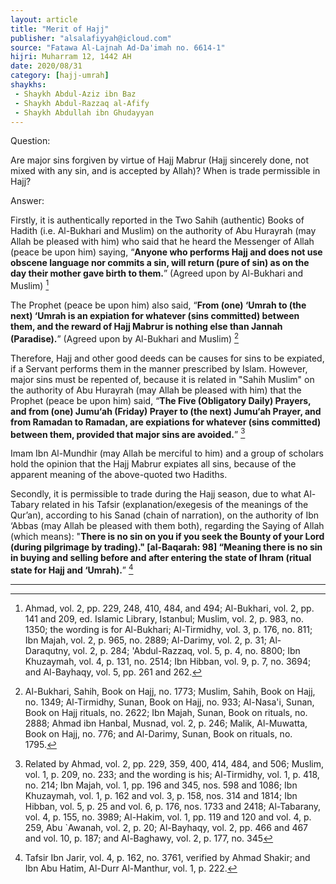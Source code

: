 ```yaml
---
layout: article
title: "Merit of Hajj"
publisher: "alsalafiyyah@icloud.com"
source: "Fatawa Al-Lajnah Ad-Da'imah no. 6614-1"
hijri: Muharram 12, 1442 AH
date: 2020/08/31
category: [hajj-umrah]
shaykhs: 
 - Shaykh Abdul-Aziz ibn Baz
 - Shaykh Abdul-Razzaq al-Afify
 - Shaykh Abdullah ibn Ghudayyan
---
```


Question:

Are major sins forgiven by virtue of Hajj Mabrur (Hajj sincerely done, not mixed with any sin, and is accepted by Allah)? When is trade permissible in Hajj?

Answer:

Firstly, it is authentically reported in the Two Sahih (authentic) Books of Hadith (i.e. Al-Bukhari and Muslim) on the authority of Abu Hurayrah (may Allah be pleased with him) who said that he heard the Messenger of Allah (peace be upon him) saying, “**Anyone who performs Hajj and does not use obscene language nor commits a sin, will return (pure of sin) as on the day their mother gave birth to them.**” (Agreed upon by Al-Bukhari and Muslim) [^1]

The Prophet (peace be upon him) also said, “**From (one) ‘Umrah to (the next) ‘Umrah is an expiation for whatever (sins committed) between them, and the reward of Hajj Mabrur is nothing else than Jannah (Paradise).**” (Agreed upon by Al-Bukhari and Muslim) [^2]

Therefore, Hajj and other good deeds can be causes for sins to be expiated, if a Servant performs them in the manner prescribed by Islam. However, major sins must be repented of, because it is related in "Sahih Muslim" on the authority of Abu Hurayrah (may Allah be pleased with him) that the Prophet (peace be upon him) said, “**The Five (Obligatory Daily) Prayers, and from (one) Jumu‘ah (Friday) Prayer to (the next) Jumu‘ah Prayer, and from Ramadan to Ramadan, are expiations for whatever (sins committed) between them, provided that major sins are avoided.**” [^3] 

Imam Ibn Al-Mundhir (may Allah be merciful to him) and a group of scholars hold the opinion that the Hajj Mabrur expiates all sins, because of the apparent meaning of the above-quoted two Hadiths.

Secondly, it is permissible to trade during the Hajj season, due to what Al-Tabary related in his Tafsir (explanation/exegesis of the meanings of the Qur’an), according to his Sanad (chain of narration), on the authority of Ibn ‘Abbas (may Allah be pleased with them both), regarding the Saying of Allah (which means): "**There is no sin on you if you seek the Bounty of your Lord (during pilgrimage by trading)." [al-Baqarah: 98] “Meaning there is no sin in buying and selling before and after entering the state of Ihram (ritual state for Hajj and ‘Umrah).**” [^4]

---

[^1]: Ahmad, vol. 2, pp. 229, 248, 410, 484, and 494; Al-Bukhari, vol. 2, pp. 141 and 209, ed. Islamic Library, Istanbul; Muslim, vol. 2, p. 983, no. 1350; the wording is for Al-Bukhari; Al-Tirmidhy, vol. 3, p. 176, no. 811; Ibn Majah, vol. 2, p. 965, no. 2889; Al-Darimy, vol. 2, p. 31; Al-Daraqutny, vol. 2, p. 284; 'Abdul-Razzaq, vol. 5, p. 4, no. 8800; Ibn Khuzaymah, vol. 4, p. 131, no. 2514; Ibn Hibban, vol. 9, p. 7, no. 3694; and Al-Bayhaqy, vol. 5, pp. 261 and 262.
[^2]: Al-Bukhari, Sahih, Book on Hajj, no. 1773; Muslim, Sahih, Book on Hajj, no. 1349; Al-Tirmidhy, Sunan, Book on Hajj, no. 933; Al-Nasa'i, Sunan, Book on Hajj rituals, no. 2622; Ibn Majah, Sunan, Book on rituals, no. 2888; Ahmad ibn Hanbal, Musnad, vol. 2, p. 246; Malik, Al-Muwatta, Book on Hajj, no. 776; and Al-Darimy, Sunan, Book on rituals, no. 1795.
[^3]: Related by Ahmad, vol. 2, pp. 229, 359, 400, 414, 484, and 506; Muslim, vol. 1, p. 209, no. 233; and the wording is his; Al-Tirmidhy, vol. 1, p. 418, no. 214; Ibn Majah, vol. 1, pp. 196 and 345, nos. 598 and 1086; Ibn Khuzaymah, vol. 1, p. 162 and vol. 3, p. 158, nos. 314 and 1814; Ibn Hibban, vol. 5, p. 25 and vol. 6, p. 176, nos. 1733 and 2418; Al-Tabarany, vol. 4, p. 155, no. 3989; Al-Hakim, vol. 1, pp. 119 and 120 and vol. 4, p. 259, Abu `Awanah, vol. 2, p. 20; Al-Bayhaqy, vol. 2, pp. 466 and 467 and vol. 10, p. 187; and Al-Baghawy, vol. 2, p. 177, no. 345
[^4]: Tafsir Ibn Jarir, vol. 4, p. 162, no. 3761, verified by Ahmad Shakir; and Ibn Abu Hatim, Al-Durr Al-Manthur, vol. 1, p. 222.




